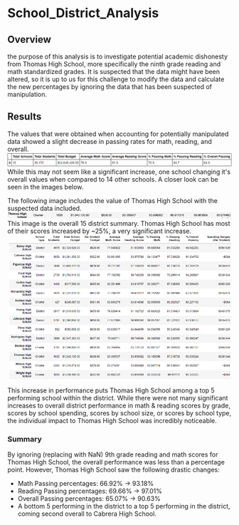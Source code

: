 # School_District_Analysis

## Overview
the purpose of this analysis is to investigate potential academic dishonesty from Thomas High School, more specifically the ninth grade reading and math standardized grades. It is suspected that the data might have been altered, so it is up to us for this challenge to modify the data and calculate the new percentages by ignoring the data that has been suspected of manipulation.

## Results
The values that were obtained when accounting for potentially manipulated data showed a slight decrease in passing rates for math, reading, and overall. 
![district_summary](./Images/district_summary.png)
While this may not seem like a significant increase, one school changing it's overall values when compared to 14 other schools. A closer look can be seen in the images below.

The following image includes the value of Thomas High School with the suspected data included.
![THS_Summary](./Images/THS_summary.png)
This image is the overall 15 district summary. Thomas High School has most of their scores increased by ~25%, a very significant increase.
![per_school_summary](./Images/per_school_summary.png)

This increase in performance puts Thomas High School among a top 5 performing school within the district.
While there were not many significant increases to overall district performance in math & reading scores by grade, scores by school spending, scores by school size, or scores by school type, the individual impact to Thomas High School was incredibly noticeable.

### Summary
By ignoring (replacing with NaN) 9th grade reading and math scores for Thomas High School, the overall performance was less than a percentage point. However, Thomas High School saw the following drastic changes:
* Math Passing percentages: 66.92% -> 93.18%
* Reading Passing percentages: 69.66% -> 97.01%
* Overall Passing percentages: 65.07% -> 90.63%
* A bottom 5 performing in the district to a top 5 performing in the district, coming second overall to Cabrera High School.
